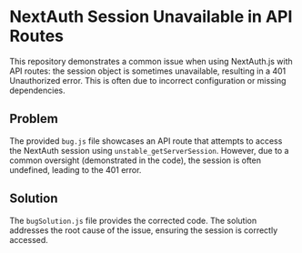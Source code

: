 # NextAuth Session Unavailable in API Routes

This repository demonstrates a common issue when using NextAuth.js with API routes: the session object is sometimes unavailable, resulting in a 401 Unauthorized error. This is often due to incorrect configuration or missing dependencies.

## Problem
The provided `bug.js` file showcases an API route that attempts to access the NextAuth session using `unstable_getServerSession`.  However, due to a common oversight (demonstrated in the code), the session is often undefined, leading to the 401 error.

## Solution
The `bugSolution.js` file provides the corrected code. The solution addresses the root cause of the issue, ensuring the session is correctly accessed.